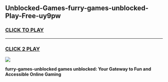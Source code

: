 
## Unblocked-Games-furry-games-unblocked-Play-Free-uy9pw
<h3>
<a href="https://premium76.site?title=furry-games-unblocked&ref=23A">CLICK TO PLAY</a></h3>
<hr>

<h3>
<a href="https://premium76.site?title=furry-games-unblocked&ref=23A">CLICK 2 PLAY</a>
  
</h3>

<a href="https://premium76.site?title=furry-games-unblocked&ref=23A"><img src="https://clearcache.store/games.png"></a>


**furry-games-unblocked games unblocked: Your Gateway to Fun and Accessible Online Gaming**
